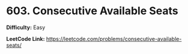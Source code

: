 # 603. Consecutive Available Seats

**Difficulty:** Easy

**LeetCode Link:** https://leetcode.com/problems/consecutive-available-seats/

